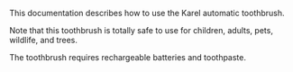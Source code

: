 This documentation describes how to use the Karel automatic
toothbrush.

Note that this toothbrush is totally safe to use for children,
adults, pets, wildlife, and trees.

The toothbrush requires rechargeable batteries and toothpaste.

